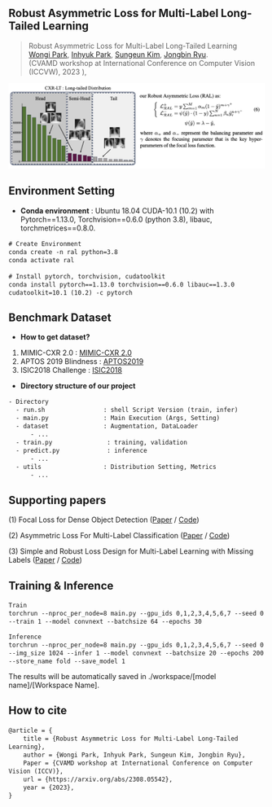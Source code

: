 ## Robust Asymmetric Loss for Multi-Label Long-Tailed Learning

> Robust Asymmetric Loss for Multi-Label Long-Tailed Learning<br/>
> [Wongi Park](https://www.linkedin.com/in/wongipark/), [Inhyuk Park](https://sites.google.com/view/jongbinryu/about-me?authuser=0), [Sungeun Kim](https://sites.google.com/view/jongbinryu/about-me?authuser=0), [Jongbin Ryu](https://sites.google.com/view/jongbinryu/about-me?authuser=0).<br/> 
> (CVAMD workshop at International Conference on Computer Vision (ICCVW), 2023 ), <br/>

![model overview](Ral.png)

## Environment Setting
- **Conda environment**
: Ubuntu 18.04 CUDA-10.1 (10.2) with Pytorch==1.13.0, Torchvision==0.6.0 (python 3.8), libauc, torchmetrices==0.8.0.<br/>

```
# Create Environment
conda create -n ral python=3.8
conda activate ral

# Install pytorch, torchvision, cudatoolkit
conda install pytorch==1.13.0 torchvision==0.6.0 libauc==1.3.0 cudatoolkit=10.1 (10.2) -c pytorch
```

<a id="dataset"></a>
## Benchmark Dataset

- **How to get dataset?**

1. MIMIC-CXR 2.0 : [MIMIC-CXR 2.0](https://physionet.org/content/mimic-cxr/2.0.0/)
2. APTOS 2019 Blindness : [APTOS2019](https://www.kaggle.com/c/aptos2019-blindness-detection)
3. ISIC2018 Challenge :  [ISIC2018](https://challenge.isic-archive.com/)

- **Directory structure of our project**
```
- Directory
  - run.sh                : shell Script Version (train, infer)
  - main.py               : Main Execution (Args, Setting)
  - dataset               : Augmentation, DataLoader
      - ...
  - train.py               : training, validation
  - predict.py             : inference   
      - ...
  - utils                 : Distribution Setting, Metrics
      - ...
```

## Supporting papers

(1) Focal Loss for Dense Object Detection  ([Paper](https://arxiv.org/abs/1708.02002v2) / [Code](https://github.com/unsky/focal-loss))

(2) Asymmetric Loss For Multi-Label Classification  ([Paper](https://arxiv.org/abs/2009.14119) / [Code](https://github.com/Alibaba-MIIL/ASL))

(3) Simple and Robust Loss Design for Multi-Label Learning with Missing Labels  ([Paper](https://arxiv.org/abs/2112.07368) / [Code](https://github.com/xinyu1205/robust-loss-mlml))


## Training & Inference

```
Train
torchrun --nproc_per_node=8 main.py --gpu_ids 0,1,2,3,4,5,6,7 --seed 0 --train 1 --model convnext --batchsize 64 --epochs 30
```

```
Inference
torchrun --nproc_per_node=8 main.py --gpu_ids 0,1,2,3,4,5,6,7 --seed 0 --img_size 1024 --infer 1 --model convnext --batchsize 20 --epochs 200 --store_name fold --save_model 1
```

The results will be automatically saved in ./workspace/[model name]/[Workspace Name].

## How to cite
```
@article = {
    title = {Robust Asymmetric Loss for Multi-Label Long-Tailed Learning},
    author = {Wongi Park, Inhyuk Park, Sungeun Kim, Jongbin Ryu},
    Paper = {CVAMD workshop at International Conference on Computer Vision (ICCV)},
    url = {https://arxiv.org/abs/2308.05542},
    year = {2023},
}
```
